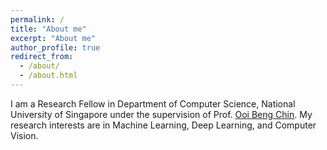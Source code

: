 ```yaml
---
permalink: /
title: "About me"
excerpt: "About me"
author_profile: true
redirect_from: 
  - /about/
  - /about.html
---
```


I am a Research Fellow in Department of Computer Science, National University of Singapore under the supervision of Prof. <a href="https://www.comp.nus.edu.sg/~ooibc/">Ooi Beng Chin</a>. My research interests are in Machine Learning, Deep Learning, and Computer Vision.